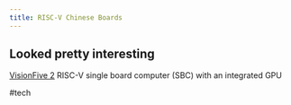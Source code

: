```yaml
---
title: RISC-V Chinese Boards
---
```


## Looked pretty interesting
<a href="https://www.starfivetech.com/en/site/boards">VisionFive 2</a> RISC-V single board computer (SBC) with an integrated GPU

#tech
